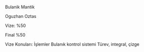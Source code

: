 Bulanik Mantik

Oguzhan Oztas

Vize: %50

Final %50

Vize Konuları:
	İşlemler
	Bulanık kontrol sistemi
	Türev, integral, çizge

